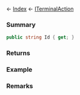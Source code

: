 ← [Index](Api-Index) ← [ITerminalAction](Sandbox.ModAPI.Interfaces.ITerminalAction)

### Summary

```csharp
public string Id { get; }
```

### Returns

### Example

### Remarks

